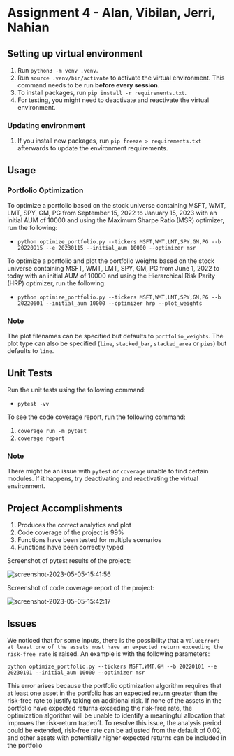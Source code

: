 # Assignment 4 - Alan, Vibilan, Jerri, Nahian

## Setting up virtual environment

1. Run `python3 -m venv .venv`.
2. Run `source .venv/bin/activate` to activate the virtual environment. This command needs to be run **before every session**.
3. To install packages, run `pip install -r requirements.txt`.
4. For testing, you might need to deactivate and reactivate the virtual environment.

### Updating environment

1. If you install new packages, run `pip freeze > requirements.txt` afterwards to update the environment requirements.

## Usage

### Portfolio Optimization

To optimize a portfolio based on the stock universe containing MSFT, WMT, LMT, SPY, GM, PG from September 15, 2022 to January 15, 2023 with an initial AUM of 10000 and using the Maximum Sharpe Ratio (MSR) optimizer, run the following:

* `python optimize_portfolio.py --tickers MSFT,WMT,LMT,SPY,GM,PG --b 20220915 --e 20230115 --initial_aum 10000 --optimizer msr`

To optimize a portfolio and plot the portfolio weights based on the stock universe containing MSFT, WMT, LMT, SPY, GM, PG from June 1, 2022 to today with an initial AUM of 10000 and using the Hierarchical Risk Parity (HRP) optimizer, run the following: 

* `python optimize_portfolio.py --tickers MSFT,WMT,LMT,SPY,GM,PG --b 20220601 --initial_aum 10000 --optimizer hrp --plot_weights`

### Note

The plot filenames can be specified but defaults to `portfolio_weights`. The plot type can also be specified (`line`, `stacked_bar`, `stacked_area` or `pies`) but defaults to `line`.

## Unit Tests

Run the unit tests using the following command:

* `pytest -vv`

To see the code coverage report, run the following command:

1. `coverage run -m pytest`
2. `coverage report`

### Note

There might be an issue with `pytest` or `coverage` unable to find certain modules. If it happens, try deactivating and reactivating the virtual environment.

## Project Accomplishments

1. Produces the correct analytics and plot
2. Code coverage of the project is 99%
3. Functions have been tested for multiple scenarios
4. Functions have been correctly typed

Screenshot of pytest results of the project:

![screenshot-2023-05-05-15:41:56](https://user-images.githubusercontent.com/61618719/236402452-48e374e6-248a-4839-b617-a65858b0f3c2.png)

Screenshot of code coverage report of the project:

![screenshot-2023-05-05-15:42:17](https://user-images.githubusercontent.com/61618719/236402473-d2a03f93-0886-4431-b978-2f2d0a5f5b2d.png)

## Issues

We noticed that for some inputs, there is the possibility that a `ValueError: at least one of the assets must have an expected return exceeding the risk-free rate` is raised. An example is with the following parameters:

`python optimize_portfolio.py --tickers MSFT,WMT,GM --b 20220101 --e 20230101 --initial_aum 10000 --optimizer msr`

This error arises because the portfolio optimization algorithm requires that at least one asset in the portfolio has an expected return greater than the risk-free rate to justify taking on additional risk. If none of the assets in the portfolio have expected returns exceeding the risk-free rate, the optimization algorithm will be unable to identify a meaningful allocation that improves the risk-return tradeoff. To resolve this issue, the analysis period could be extended, risk-free rate can be adjusted from the default of 0.02, and other assets with potentially higher expected returns can be included in the portfolio
